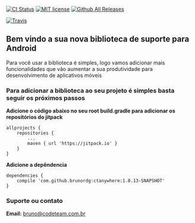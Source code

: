 [![CI Status](https://travis-ci.org/brunordg/ctanywhere.svg?branch=master&style=flat-square)](https://travis-ci.org/brunordg/ctanywhere)
[![MIT license](https://img.shields.io/dub/l/vibe-d.svg?style=flat-square)](http://opensource.org/licenses/MIT)
[![Github All Releases](https://img.shields.io/github/downloads/atom/atom/total.svg?style=flat-square)](https://github.com/brunordg/ctanywhere)

[![Travis](https://img.shields.io/travis/rust-lang/rust.svg?branch=master&style=flat-square)](https://travis-ci.org/brunordg/ctanywhere)

## Bem vindo a sua nova biblioteca de suporte para Android 

Para você usar a biblioteca é simples, logo vamos adicionar mais funcionalidades que vão aumentar a sua produtividade para desenvolvimento de aplicativos móveis


### Para adicionar a biblioteca ao seu projeto é simples basta seguir os próximos passos

**Adicione o código abaixo no seu root build.gradle para adicionar os repositórios do jitpack**

```
allprojects {
	repositories {
		...
		maven { url 'https://jitpack.io' }
	}
}
```

**Adicione a depêndencia**

```
dependencies {
	compile 'com.github.brunordg:ctanywhere:1.0.13-SNAPSHOT'
}
```

### Suporte ou contato

**Email:** bruno@codeteam.com.br
